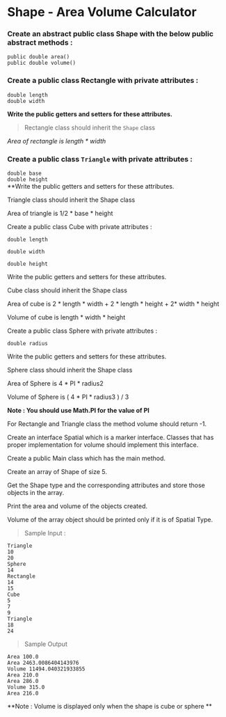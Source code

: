 # Shape - Area Volume Calculator

### Create an abstract public class Shape with the below public abstract methods :

`public double area()` <br> `public double volume()`

### Create a public class Rectangle with private attributes :

`double length` <br> `double width`

**Write the public getters and setters for these attributes.**

> Rectangle class should inherit the `Shape` class

_Area of rectangle is length * width_

### Create a public class `Triangle` with private attributes :

`double base` <br> `double height` <br>
**Write the public getters and setters for these attributes.

Triangle class should inherit the Shape class

Area of triangle is  1/2 * base * height

Create a public class Cube with private attributes :

`double length`

`double width`

`double height`

Write the public getters and setters for these attributes.

Cube class should inherit the Shape class

Area of cube is  2 * length * width + 2 * length * height + 2* width * height

Volume of cube is  length * width * height

Create a public class Sphere with private attributes :

`double radius`

Write the public getters and setters for these attributes.

Sphere class should inherit the Shape class

Area of  Sphere is  4  * PI * radius2

Volume of Sphere is   ( 4  * PI * radius3 ) / 3

**Note : You should use Math.PI for the value of PI**

For Rectangle and Triangle class the method volume should return -1.

Create an interface Spatial which is a marker interface. Classes that has proper implementation for volume should implement this interface.

Create a public Main class which has the main method.

Create an array of Shape of size 5.

Get the Shape type and the corresponding attributes and store those objects in the array.

Print the area and volume of the objects created.

Volume of the array object should be printed only if it is of Spatial Type.

> Sample Input :

    Triangle
    10
    20
    Sphere
    14
    Rectangle
    14
    15
    Cube
    5
    7
    9
    Triangle
    18
    24

> Sample Output

    Area 100.0
    Area 2463.0086404143976
    Volume 11494.040321933855
    Area 210.0
    Area 286.0
    Volume 315.0
    Area 216.0

**Note : Volume is displayed only when the shape is cube or sphere **
